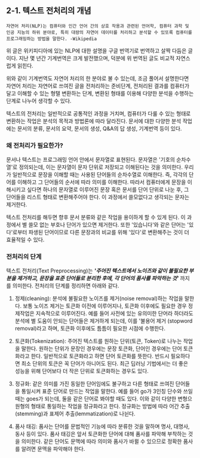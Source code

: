 ## 2-1. 텍스트 전처리의 개념

    자연어 처리(NLP)는 컴퓨터와 인간 언어 간의 상호 작용과 관련된 언어학, 컴퓨터 과학 및 인공 지능의 하위 분야로, 특히 대량의 자연어 데이터를 처리하고 분석할 수 있또록 컴퓨터를 프로그래밍하는 방법을 말한다. -Wikipedia

위 글은 위키피디아에 있는 NLP에 대한 설명을 구글 번역기로 번역하고 살짝 다듬은 글이다. 지난 몇 년간 기계번역은 크게 발전했으며, 덕분에 위 번역된 글도 비교적 자연스럽게 읽힌다. 

위와 같이 기계번역도 자연어 처리의 한 분야로 불 수 있는데, 조금 풀어서 설명한다면 자연어 처리는 자연어로 쓰여진 글을 전처리하는 준비단계, 전처리된 결과를 컴퓨터가 달고 이해할 수 있는 형탤 변환하는 단계, 변환된 형태를 이용해 다양한 분석을 수행하는 단계로 나누어 생각할 수 있다.

텍스트의 전처리는 일반적으로 공통적인 과정을 거치며, 컴퓨터가 다룰 수 있는 형태로 변환하는 작업은 분석의 목적과 방법론에 따라 달라진다. 문서에 대한 다양한 분석 작업에는 문서의 분류, 문서의 요약, 문서의 생성, Q&A의 답 생성, 기계번역 등이 있다.

### 왜 전처리가 필요한가?
문서나 텍스트는 프로그래밍 언어 안에서 문자열로 표현된다. 문자열은 '기호의 순차수열'로 정의되는데, 이는 문자열이 문자 단위로 저장되고 이해된다는 것을 의미한다. 우리가 일반적으로 문장을 이해할 때는 사용된 단어들의 순차수열로 이해한다. 즉, 각각의 단어를 이해하고 그 단어들의 순서에 따라 의미를 이해한다. 따라서 컴퓨터에게 문장을 이해시키고 싶다면 하나의 문자열로 이루어진 문장 혹은 문서를 단어 단위로 나눈 후, 그 단어들을 리스트 형태로 변환해주어야 한다. 이 과정에서 쓸모없다고 생각되는 문자는 제거한다. 

텍스트 전처리를 해두면 향후 문서 분류와 같은 작업을 용이하게 할 수 있게 된다. 이 과정에서 별 쓸모 없는 부호나 단어가 있으면 제거한다. 또한 '있습니다'와 같은 단어는 '있다'로부터 파생된 단어이므로 다른 문장과의 비교를 위해 '있다'로 변환해주는 것이 더 효율적일 수 있다.

### 전처리의 단계
텍스트 전처리(Text Preprocessing)는 ***'주어진 텍스트에서 노이즈와 같이 불필요한 부분을 제거하고, 문장을 표준 단어들로 분리한 후에, 각 단어의 품사를 파악하는 것'*** 까지를 의미한다. 전처리의 단계를 정리하면 아래와 같다.

1. 정제(cleaning): 분석에 불필요한 노이즈를 제거(noise removal)하는 작업을 말한다. 보통 노이즈 제거는 토큰화 이전에 이루어지나, 토큰화 이후에도 필요한 경우 정제작업은 지속적으로 이루어진다. 예를 들어 사전에 있는 유의미한 단어라 하더라도 분석에 별 도움이 안되는 단어들은 제거하게 되는데, 이를 '불용어 제거 (stopword removal)라고 하며, 토큰화 이후에도 틈틈이 필요한 시점에 수행한다.

2. 토큰화(Tokenization): 주어진 텍스트를 원하는 단위(토큰, Token)로 나누는 작업을 말한다. 원하는 단위가 문장인 경우에는 문장 토큰화, 단어인 경우에는 단어 토큰화라고 한다. 일반적으로 토큰화라고 하면 단어 토큰화를 뜻한다. 반드시 필요하다면 최소 단위의 토큰은 꼭 단어가 아니어도 된다. 최근 딥러닝 기법에서는 더 좋은 성능을 위해 단어보다 더 작은 단위로 토큰화하는 경우도 있다.

3. 정규화: 같은 의미를 가진 동일한 단어임에도 불구하고 다른 형태로 쓰여진 단어들을 통일시켜 표준 단어로 만드는 작업을 말한다. 예를 들어 go가 3인칭 단수와 쓰일 때는 goes가 되는데, 둘을 같은 단어로 봐야할 때도 있다. 이와 같이 다양한 변형으 원형의 형태로 통일하는 작업을 정규화라고 한다. 정규화는 방법에 따라 어간 추출(stemming)과 표제어 추출(lemmatization)로 나뉜다.

4. 품사 태깅: 품사는 단어를 문법적인 기능에 따라 분류한 것을 말하며 명사, 대명사, 동사 등이 있다. 품사 태깅은 앞서 토큰화한 단어에 대해 품사를 파악해 부착하는 것을 의미한다. 같은 단어도 문맥에 따라 의미와 품사가 바뀔 수 있으므로 정확한 품사를 알려면 문맥을 파악해야 한다.
